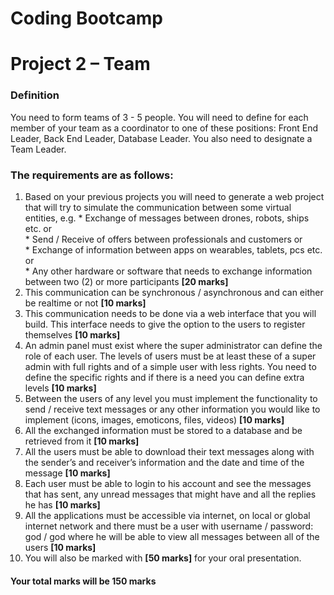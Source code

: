 # Coding Bootcamp 
# Project 2 – Team

### Definition
You need to form teams of 3 - 5 people.
You  will  need  to  define  for  each  member  of  your  team  as  a  coordinator  to  one  of  these  positions: Front End Leader, Back End Leader, Database Leader.
You also need to designate a Team Leader.

### The requirements are as follows: 
  1. Based on your previous projects you will need to generate a web project that will try to simulate the communication between some virtual entities, 
e.g. 
    *  Exchange of messages between drones, robots, ships etc. or   
    *  Send / Receive of offers between professionals and customers or   
    *  Exchange of information between apps on wearables, tablets, pcs etc. or   
    *  Any other hardware or software that needs to exchange information between two (2) or more participants **[20 marks]**
  2. This communication can be synchronous / asynchronous and can either be realtime or not **[10 marks]**
  3. This  communication  needs  to  be  done  via  a  web  interface  that  you  will  build.  This interface needs to give the option to the users to register themselves **[10 marks]**
  4. An admin panel must exist where the super administrator can define the role of each user. The levels of users must be at least these of a super admin with full rights and of a simple user with less rights. You need to define the specific rights and if there is a need you can define extra levels **[10 marks]**
  5. Between the users of any level you must implement the functionality to send / receive text messages or any other information you would like to implement (icons, images, emoticons, files, videos) **[10 marks]**
  6. All the exchanged information must be stored to a database and be retrieved from it **[10 marks]**
  7. All the users must be able to download their text messages along with the sender’s and receiver’s information and the date and time of the message **[10 marks]**
  8. Each  user  must  be  able  to  login  to  his  account  and  see  the  messages  that  has  sent,  any unread messages that might have and all the replies he has **[10 marks]**
  9. All the applications must be accessible via internet, on local or global internet network and there must be a user with username / password: god / god where he will be able to view all messages between all of the users **[10 marks]**
  10. You  will  also be marked with  **[50  marks]**  for  your  oral  presentation.  
  
  #### Your  total  marks  will be 150 marks
